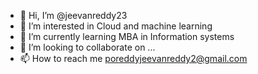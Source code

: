 - 👋 Hi, I’m @jeevanreddy23
- 👀 I’m interested in Cloud and machine learning
- 🌱 I’m currently learning MBA in Information systems
- 💞️ I’m looking to collaborate on ...
- 📫 How to reach me poreddyjeevanreddy2@gmail.com

<!---
jeevanreddy23/jeevanreddy23 is a ✨ special ✨ repository because its `README.md` (this file) appears on your GitHub profile.
You can click the Preview link to take a look at your changes.
--->
